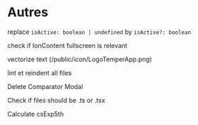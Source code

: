 # Autres
replace `isActive: boolean | undefined` by `isActive?: boolean`

check if IonContent fullscreen is relevant

vectorize text (/public/icon/LogoTemperApp.png)

lint et reindent all files

Delete Comparator Modal

Check if files should be .ts or .tsx

Calculate csExp5th
